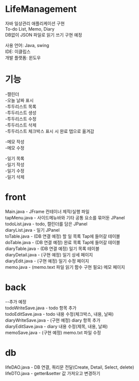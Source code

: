 # LifeManagement
자바 일상관리 애플리케이션 구현  
To-do List, Memo, Diary  
DB없이 JSON 파일로 읽기 쓰기 구현 예정  

사용 언어: Java, swing  
IDE: 이클립스  
개발 플랫폼: 윈도우

# 기능
-캘린더  
-오늘 날짜 표시  
-투두리스트 목록  
-투두리스트 생성  
-투두리스트 수정  
-투두리스트 삭제  
-투두리스트 체크박스 표시 시 완료 탭으로 옮겨감

-메모 작성  
-메모 수정  

-일기 목록  
-일기 작성  
-일기 수정  
-일기 삭제

# front 
Main.java - JFrame 컨테이너 제작/실행 파일  
tapMenu.java - 사이드메뉴바와 기타 공통 요소를 묶어둔 JPanel  
todoList.java - todo, 캘린더를 담은 JPanel  
diaryList.java - 일기 JPanel  
toTable.java - (DB 연결 예정) 할 일 목록 Tap에 들어갈 테이블  
doTable.java - (DB 연결 예정) 완료 목록 Tap에 들어갈 테이블  
diaryTable.java - (DB 연결 예정) 일기 목록 테이블  
diaryDetail.java - (구현 예정) 일기 상세 페이지  
diaryEdit.java - (구현 예정) 일기 수정 페이지  
memo.java - (memo.text 파일 읽기 함수 구현 필요) 메모 페이지

# back 
--추가 예정  
todoWriteSave.java - todo 항목 추가  
todoEditSave.java - todo 내용 수정(체크박스, 내용, 날짜)  
diaryWriteSave.java - (구현 예정) diary 항목 추가  
diaryEditSave.java - diary 내용 수정(제목, 내용, 날짜)  
memoSave.java - (구현 예정) memo.txt 파일 수정

# db  
lifeDAO.java - DB 연결, 쿼리문 전달(Create, Detail, Select, delete)  
lifeDTO.java - getter&setter 값 가져오고 변경하기
